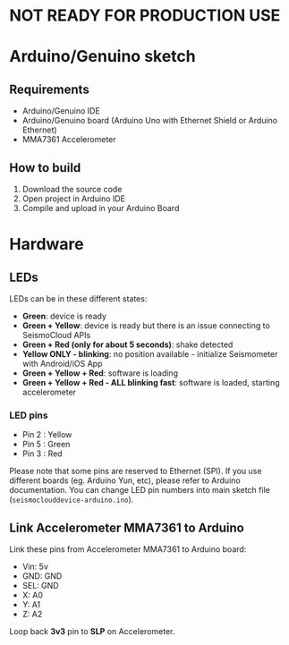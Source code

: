 # NOT READY FOR PRODUCTION USE

# Arduino/Genuino sketch

## Requirements

* Arduino/Genuino IDE
* Arduino/Genuino board (Arduino Uno with Ethernet Shield or Arduino Ethernet)
* MMA7361 Accelerometer

## How to build

1. Download the source code
2. Open project in Arduino IDE
3. Compile and upload in your Arduino Board

# Hardware
## LEDs

LEDs can be in these different states:

* **Green**: device is ready
* **Green + Yellow**: device is ready but there is an issue connecting to SeismoCloud APIs
* **Green + Red (only for about 5 seconds)**: shake detected
* **Yellow ONLY - blinking**: no position available - initialize Seismometer with Android/iOS App
* **Green + Yellow + Red**: software is loading
* **Green + Yellow + Red - ALL blinking fast**: software is loaded, starting accelerometer

### LED pins

* Pin 2 : Yellow
* Pin 5 : Green
* Pin 3 : Red

Please note that some pins are reserved to Ethernet (SPI). If you use different boards (eg. Arduino Yun, etc), please refer to Arduino documentation. You can change LED pin numbers into main sketch file (`seismoclouddevice-arduino.ino`).

## Link Accelerometer MMA7361 to Arduino

Link these pins from Accelerometer MMA7361 to Arduino board:

* Vin: 5v
* GND: GND
* SEL: GND
* X: A0
* Y: A1
* Z: A2

Loop back **3v3** pin to **SLP** on Accelerometer.
